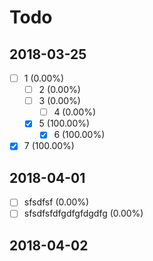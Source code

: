 # Todo

## 2018-03-25

- [ ] 1 (0.00%)
    - [ ] 2 (0.00%)
    - [ ] 3 (0.00%)
        - [ ] 4 (0.00%)
    - [x] 5 (100.00%)
        - [x] 6 (100.00%)
- [x] 7 (100.00%)

## 2018-04-01

- [ ] sfsdfsf (0.00%)
- [ ] sfsdfsfdfgdfgfdgdfg (0.00%)

## 2018-04-02

